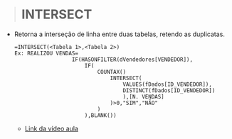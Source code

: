 ># INTERSECT
* Retorna a interseção de linha entre duas tabelas, retendo as duplicatas.
  ```
  =INTERSECT(<Tabela 1>,<Tabela 2>)
  Ex: REALIZOU VENDAS= 
                    IF(HASONFILTER(dVendedores[VENDEDOR]),
                        IF(                          
                            COUNTAX()  
                                INTERSECT(
                                    VALUES(fDados[ID_VENDEDOR]),
                                    DISTINCT(fDados[ID_VENDEDOR])
                                    ),[N. VENDAS]
                                )>0,"SIM","NÃO"
                            )
                        ),BLANK())
  ```
  * [Link da vídeo aula](https://www.youtube.com/watch?v=TdP26Eoyd0Q&list=PLWfPHxJoa7zvhuFU0saAaZsCVkrjDRGaN&index=9)